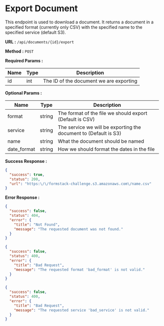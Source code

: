 # Export Document
This endpoint is used to download a document. It returns a document in a specified format (currently only CSV) with the specified name to the specified service (default S3).

**URL :** `/api/documents/{id}/export`

**Method :** `POST`

**Required Params :**

|Name     | Type    | Description |
|---      |---      |---          |
|id       |int      |The ID of the document we are exporting|

**Optional Params :**

|Name     | Type    | Description |
|---      |---      |---          |
|format   |string   |The format of the file we should export (Default is CSV)|
|service  |string   |The service we will be exporting the document to (Default is S3)|
|name     |string   |What the document should be named|
|date_format|string |How we should format the dates in the file|

**Success Response :**
```json
{
  "success": true,
  "status": 200,
  "url": "https:\/\/formstack-challenge.s3.amazonaws.com\/name.csv"
}
```

**Error Response :**
```json
{
  "success": false,
  "status": 404,
  "error": {
    "title": "Not Found",
    "message": "The requested document was not found."
  }
}
```

```json
{
  "success": false,
  "status": 400,
  "error": {
    "title": "Bad Request",
    "message": "The requested format 'bad_format' is not valid."
  }
}
```

```json
{
  "success": false,
  "status": 400,
  "error": {
    "title": "Bad Request",
    "message": "The requested service 'bad_service' is not valid."
  }
}
```
